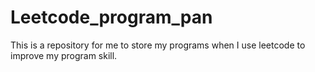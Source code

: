 # Leetcode_program_pan
This is a repository for me to store my programs when I use leetcode to improve my program skill.
